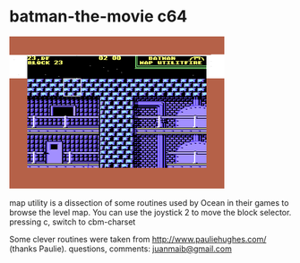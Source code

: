 # batman-the-movie c64

![MarineGEO circle logo](/map-browser.png "ocean map utility")


map utility is a dissection of some routines used by Ocean in their games to browse the level map.
You can use the joystick 2 to move the block selector.
pressing c, switch to cbm-charset

Some clever routines were taken from http://www.pauliehughes.com/  (thanks Paulie).
questions, comments: juanmaib@gmail.com
